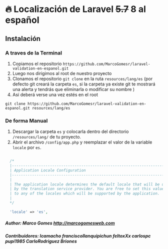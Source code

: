 # 🔥 Localización de Laravel ~~5.7~~ 8 al español          

## Instalación

### A traves de la Terminal

1. Copiamos el repositorio `https://github.com/MarcoGomesr/laravel-validation-en-espanol.git`
2. Luego nos dirigimos al root de nuestro proyecto
3. Clonamos el repositorio `git clone` en la ruta `resources/lang/es` (por defecto git creará la carpeta `es`, si la carpeta ya existe git te mostrará una alerta y tendrás que eliminarla o modificar su nombre )
4. Así deberá verse una vez estés en el root 
 
``` git clone https://github.com/MarcoGomesr/laravel-validation-en-espanol.git resources/lang/es ```


### De forma Manual

1. Descargar la carpeta `es` y colocarla dentro del directorio `/resources/lang/` de tu proyecto.
2. Abrir el archivo `/config/app.php` y reemplazar el valor de la variable `locale` por `es`.

```php

  /*
  |--------------------------------------------------------------------------
  | Application Locale Configuration
  |--------------------------------------------------------------------------
  |
  | The application locale determines the default locale that will be used
  | by the translation service provider. You are free to set this value
  | to any of the locales which will be supported by the application.
  |
  */

  'locale' => 'es',

```

##### Author: Marco Gomes <http://marcogomesweb.com>
##### Contribuidores: lcamacho franciscollanquipichun feltoxXx carlospc pupi1985 CarloRodriguez Briones    
